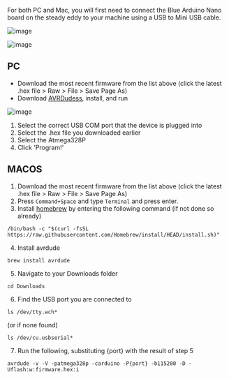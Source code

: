 For both PC and Mac, you will first need to connect the Blue Arduino Nano board on the steady eddy to your machine using a USB to Mini USB cable.

![image](https://user-images.githubusercontent.com/3416626/152965003-2f0deaf7-17a4-44ff-8d35-319711aeaac9.png)

![image](https://user-images.githubusercontent.com/3416626/152965080-9db6f37e-4e00-4f84-a4f4-3fe298a80c72.png)


## PC

* Download the most recent firmware from the list above (click the latest .hex file > Raw > File > Save Page As)
* Download <a href='https://blog.zakkemble.net/download/AVRDUDESS-2.13-setup.exe'>AVRDudess</a>, install, and run

![image](https://user-images.githubusercontent.com/3416626/152965770-be110290-8501-4cf1-9f3d-a3a4907ce92a.png)

1. Select the correct USB COM port that the device is plugged into
2. Select the .hex file you downloaded earlier
3. Select the Atmega328P
4. Click 'Program!'


## MACOS

1. Download the most recent firmware from the list above (click the latest .hex file > Raw > File > Save Page As)
2. Press `Command+Space` and type `Terminal` and press enter.
3. Install <a href='https://brew.sh/'>homebrew</a> by entering the following command (if not done so already)
```
/bin/bash -c "$(curl -fsSL https://raw.githubusercontent.com/Homebrew/install/HEAD/install.sh)"
```
4. Install avrdude
```
brew install avrdude
```
5. Navigate to your Downloads folder
```
cd Downloads
```
6. Find the USB port you are connected to
```
ls /dev/tty.wch*
```
(or if none found)
```
ls /dev/cu.usbserial*
```
7. Run the following, substituting {port} with the result of step 5
```
avrdude -v -V -patmega328p -carduino -P{port} -b115200 -D -Uflash:w:firmware.hex:i
```
